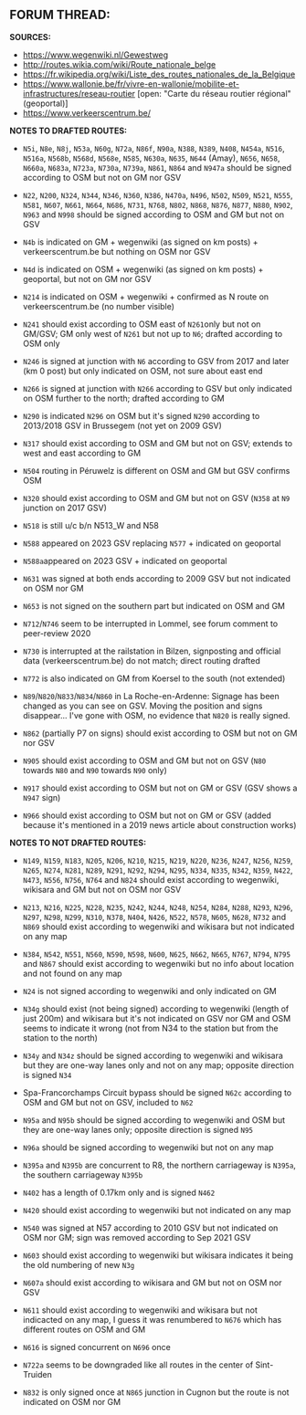 ﻿**FORUM THREAD:**
- 


**SOURCES:**
- https://www.wegenwiki.nl/Gewestweg
- http://routes.wikia.com/wiki/Route_nationale_belge
- https://fr.wikipedia.org/wiki/Liste_des_routes_nationales_de_la_Belgique
- https://www.wallonie.be/fr/vivre-en-wallonie/mobilite-et-infrastructures/reseau-routier [open: "Carte du réseau routier régional" (geoportal)]
- https://www.verkeerscentrum.be/


**NOTES TO DRAFTED ROUTES:**
- `N5i`, `N8e`, `N8j`, `N53a`, `N60g`, `N72a`, `N86f`, `N90a`, `N388`, `N389`, `N408`, `N454a`, `N516`, `N516a`, `N568b`, `N568d`, `N568e`, `N585`, `N630a`, `N635`, `N644` (Amay), `N656`, `N658`, `N660a`, `N683a`, `N723a`, `N730a`, `N739a`, `N861`, `N864` and `N947a` should be signed according to OSM but not on GM nor GSV
- `N22`, `N200`, `N324`, `N344`, `N346`, `N360`, `N386`, `N470a`, `N496`, `N502`, `N509`, `N521`, `N555`, `N581`, `N607`, `N661`, `N664`, `N686`, `N731`, `N768`, `N802`, `N868`, `N876`, `N877`, `N880`, `N902`, `N963` and `N998` should be signed according to OSM and GM but not on GSV

- `N4b` is indicated on GM + wegenwiki (as signed on km posts) + verkeerscentrum.be but nothing on OSM nor GSV
- `N4d` is indicated on OSM + wegenwiki (as signed on km posts) + geoportal, but not on GM nor GSV
- `N214` is indicated on OSM + wegenwiki + confirmed as N route on verkeerscentrum.be (no number visible)
- `N241` should exist according to OSM east of `N261`only but not on GM/GSV; GM only west of `N261` but not up to `N6`; drafted according to OSM only
- `N246` is signed at junction with `N6` according to GSV from 2017 and later (km 0 post) but only indicated on OSM, not sure about east end
- `N266` is signed at junction with `N266` according to GSV but only indicated on OSM further to the north; drafted according to GM
- `N290` is indicated `N296` on OSM but it's signed `N290` according to 2013/2018 GSV in Brussegem (not yet on 2009 GSV)
- `N317` should exist according to OSM and GM but not on GSV; extends to west and east according to GM
- `N504` routing in Péruwelz is different on OSM and GM but GSV confirms OSM
- `N320` should exist according to OSM and GM but not on GSV (`N358` at `N9` junction on 2017 GSV)
- `N518` is still u/c b/n N513_W and N58
- `N588` appeared on 2023 GSV replacing `N577` + indicated on geoportal
- `N588a`appeared on 2023 GSV + indicated on geoportal
- `N631` was signed at both ends according to 2009 GSV but not indicated on OSM nor GM
- `N653` is not signed on the southern part but indicated on OSM and GM
- `N712`/`N746` seem to be interrupted in Lommel, see forum comment to peer-review 2020
- `N730` is interrupted at the railstation in Bilzen, signposting and official data (verkeerscentrum.be) do not match; direct routing drafted
- `N772` is also indicated on GM from Koersel to the south (not extended)
- `N89`/`N820`/`N833`/`N834`/`N860` in La Roche-en-Ardenne: Signage has been changed as you can see on GSV. Moving the position and signs disappear... I've gone with OSM, no evidence that `N820` is really signed.
- `N862` (partially P7 on signs) should exist according to OSM but not on GM nor GSV
- `N905` should exist according to OSM and GM but not on GSV (`N80` towards `N80` and `N90` towards `N90` only)
- `N917` should exist according to OSM but not on GM or GSV (GSV shows a `N947` sign)
- `N966` should exist according to OSM but not on GM or GSV (added because it's mentioned in a 2019 news article about construction works)

**NOTES TO NOT DRAFTED ROUTES:**
- `N149`, `N159`, `N183`, `N205`, `N206`, `N210`, `N215`, `N219`, `N220`, `N236`, `N247`, `N256`, `N259`, `N265`, `N274`, `N281`, `N289`, `N291`, `N292`, `N294`, `N295`, `N334`, `N335`, `N342`, `N359`, `N422`, `N473`, `N556`, `N756`, `N764` and `N824` should exist according to wegenwiki, wikisara and GM but not on OSM nor GSV
- `N213`, `N216`, `N225`, `N228`, `N235`, `N242`, `N244`, `N248`, `N254`, `N284`, `N288`, `N293`, `N296`, `N297`, `N298`, `N299`, `N310`, `N378`, `N404`, `N426`, `N522`, `N578`, `N605`, `N628`, `N732` and `N869` should exist according to wegenwiki and wikisara but not indicated on any map
- `N384`, `N542`, `N551`, `N560`, `N590`, `N598`, `N600`, `N625`, `N662`, `N665`, `N767`, `N794`, `N795` and `N867` should exist according to wegenwiki but no info about location and not found on any map

- `N24` is not signed according to wegenwiki and only indicated on GM
- `N34g` should exist (not being signed) according to wegenwiki (length of just 200m) and wikisara but it's not indicated on GSV nor GM and OSM seems to indicate it wrong (not from N34 to the station but from the station to the north)
- `N34y` and `N34z` should be signed according to wegenwiki and wikisara but they are one-way lanes only and not on any map; opposite direction is signed `N34`
- Spa-Francorchamps Circuit bypass should be signed `N62c` according to OSM and GM but not on GSV, included to `N62`
- `N95a` and `N95b` should be signed according to wegenwiki and OSM but they are one-way lanes only; opposite direction is signed `N95`
- `N96a` should be signed according to wegenwiki but not on any map
- `N395a` and `N395b` are concurrent to R8, the northern carriageway is `N395a`, the southern carriageway `N395b`
- `N402` has a length of 0.17km only and is signed `N462`
- `N420` should exist according to wegenwiki but not indicated on any map
- `N540` was signed at N57 according to 2010 GSV but not indicated on OSM nor GM; sign was removed according to Sep 2021 GSV
- `N603` should exist according to wegenwiki but wikisara indicates it being the old numbering of new `N3g`
- `N607a` should exist according to wikisara and GM but not on OSM nor GSV
- `N611` should exist according to wegenwiki and wikisara but not indicacted on any map, I guess it was renumbered to `N676` which has different routes on OSM and GM
- `N616` is signed concurrent on `N696` once
- `N722a` seems to be downgraded like all routes in the center of Sint-Truiden
- `N832` is only signed once at `N865` junction in Cugnon but the route is not indicated on OSM nor GM
